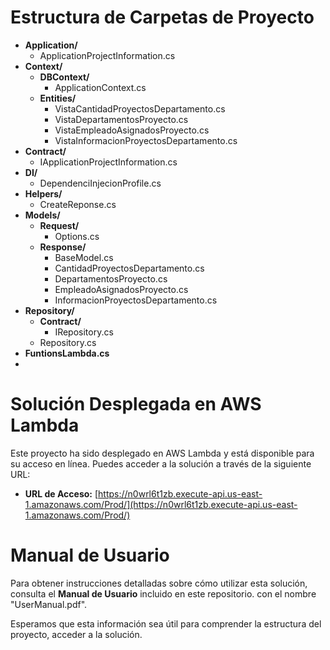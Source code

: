 Estructura de Carpetas de Proyecto
==============================

- **Application/**
  - ApplicationProjectInformation.cs
- **Context/**
  - **DBContext/**
    - ApplicationContext.cs
  - **Entities/**
    - VistaCantidadProyectosDepartamento.cs
    - VistaDepartamentosProyecto.cs
    - VistaEmpleadoAsignadosProyecto.cs
    - VistaInformacionProyectosDepartamento.cs
- **Contract/**
  - IApplicationProjectInformation.cs
- **DI/**
  - DependenciInjecionProfile.cs
- **Helpers/**
  - CreateReponse.cs
- **Models/**
  - **Request/**
    - Options.cs
  - **Response/**
    - BaseModel.cs
    - CantidadProyectosDepartamento.cs
    - DepartamentosProyecto.cs
    - EmpleadoAsignadosProyecto.cs
    - InformacionProyectosDepartamento.cs
- **Repository/**
  - **Contract/**
    - IRepository.cs
  - Repository.cs
- **FuntionsLambda.cs**
- 
# Solución Desplegada en AWS Lambda

Este proyecto ha sido desplegado en AWS Lambda y está disponible para su acceso en línea. Puedes acceder a la solución a través de la siguiente URL:

- **URL de Acceso:** [https://n0wrl6t1zb.execute-api.us-east-1.amazonaws.com/Prod/](https://n0wrl6t1zb.execute-api.us-east-1.amazonaws.com/Prod/)

# Manual de Usuario

Para obtener instrucciones detalladas sobre cómo utilizar esta solución, consulta el **Manual de Usuario** incluido en este repositorio. con el nombre "UserManual.pdf".

Esperamos que esta información sea útil para comprender la estructura del proyecto, acceder a la solución.
